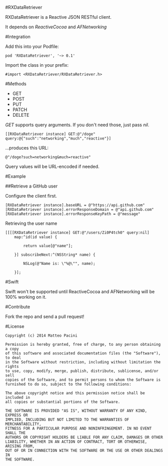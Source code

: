 #RXDataRetriever

RXDataRetriever is a Reactive JSON RESTful client.

It depends on *ReactiveCocoa* and *AFNetworking*

#Integration

Add this into your Podfile:

    pod 'RXDataRetriever', '~> 0.1'

Import the class in your prefix:

    #import <RXDataRetriever/RXDataRetriever.h>

#Methods

- GET
- POST
- PUT
- PATCH
- DELETE

*GET* supports query arguments. If you don't need those, just pass *nil*.

    [[RXDataRetriever instance] GET:@"/doge" query:@{"such":"networking","much","reactive"}]

...produces this URL:

    @"/doge?such=networking&much=reactive"

Query values will be URL-encoded if needed.

#Example

##Retrieve a GitHub user

Configure the client first.

    [RXDataRetriever instance].baseURL = @"https://api.github.com"
    [RXDataRetriever instance].errorResponseDomain = @"api.github.com"
    [RXDataRetriever instance].errorResponseKeyPath = @"message"

Retrieving the user name

    [[[[RXDataRetriever instance] GET:@"/users/Zi0P4tch0" query:nil]
        map:^id(id value) {
        
            return value[@"name"];
        
        }] subscribeNext:^(NSString* name) {
        
            NSLog(@"Name is: \"%@\"", name);
        
        }];

#Swift

Swift won't be supported until ReactiveCocoa and AFNetworking will be 100% working on it.


#Contribute

Fork the repo and send a pull request!

#License

    Copyright (c) 2014 Matteo Pacini
    
    Permission is hereby granted, free of charge, to any person obtaining a copy
    of this software and associated documentation files (the "Software"), to deal
    in the Software without restriction, including without limitation the rights
    to use, copy, modify, merge, publish, distribute, sublicense, and/or sell
    copies of the Software, and to permit persons to whom the Software is
    furnished to do so, subject to the following conditions:
    
    The above copyright notice and this permission notice shall be included in
    all copies or substantial portions of the Software.
    
    THE SOFTWARE IS PROVIDED "AS IS", WITHOUT WARRANTY OF ANY KIND, EXPRESS OR
    IMPLIED, INCLUDING BUT NOT LIMITED TO THE WARRANTIES OF MERCHANTABILITY,
    FITNESS FOR A PARTICULAR PURPOSE AND NONINFRINGEMENT. IN NO EVENT SHALL THE
    AUTHORS OR COPYRIGHT HOLDERS BE LIABLE FOR ANY CLAIM, DAMAGES OR OTHER
    LIABILITY, WHETHER IN AN ACTION OF CONTRACT, TORT OR OTHERWISE, ARISING FROM,
    OUT OF OR IN CONNECTION WITH THE SOFTWARE OR THE USE OR OTHER DEALINGS IN
    THE SOFTWARE.


